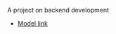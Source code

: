 A project on backend development

- [Model link](https://www.youtube.com/redirect?event=video_description&redir_token=QUFFLUhqbjhQTG9HNEFFM24xNlZkckM1QW5JVGNVQWRBQXxBQ3Jtc0tuS3RIVTYyUE1MSXduYmtSbVp4cnlPRXlzV1VseS0tT0xObVVGU25zUmppd0pncko4M1ZtSzcxNk5LUWZTNEhha3VSZFpLQWNsVC1uY1V0X3p1MmMyUF9ZbTJJZGlBTjJ4bGdQSW53dE1hVGRxYkxNQQ&q=https%3A%2F%2Fapp.eraser.io%2Fworkspace%2FYtPqZ1VogxGy1jzIDkzj%3Forigin%3Dshare&v=9B4CvtzXRpc)
